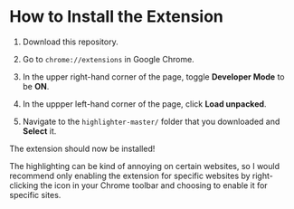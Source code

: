 # How to Install the Extension

1. Download this repository.

1. Go to `chrome://extensions` in Google Chrome.

1. In the upper right-hand corner of the page, toggle **Developer Mode** to be **ON**.

1. In the uppper left-hand corner of the page, click **Load unpacked**.

1. Navigate to the `highlighter-master/` folder that you downloaded and **Select** it.

The extension should now be installed!

The highlighting can be kind of annoying on certain websites, so I would recommend only enabling the extension for specific websites by right-clicking the icon in your Chrome toolbar and choosing to enable it for specific sites.